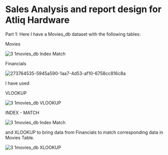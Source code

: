 # Sales Analysis and report design for Atliq Hardware

Part 1:
Here I have a Movies_db dataset with the following tables:

Movies

![3 1movies_db Index Match](https://github.com/user-attachments/assets/ec936e95-b508-4a61-a1e1-c59fecd29444)

Financials

![273764535-5945a590-1aa7-4d53-af10-6758cc816c8a](https://github.com/user-attachments/assets/e628c54d-ecba-4154-9789-b4f7c7954a2f)

I have used

VLOOKUP

![3 1movies_db VLOOKUP](https://github.com/user-attachments/assets/c2efe794-1184-4866-8dff-80d78b8a7223)

INDEX - MATCH 

![3 1movies_db Index Match](https://github.com/user-attachments/assets/ad94d265-7b91-49c3-b456-857d6531e087)

and XLOOKUP to bring data from Financials to match corresponding data in Movies Table.

![3 1movies_db XLOOKUP](https://github.com/user-attachments/assets/7aa3e641-26a9-4f58-bb10-3c37a41a8c8f)


